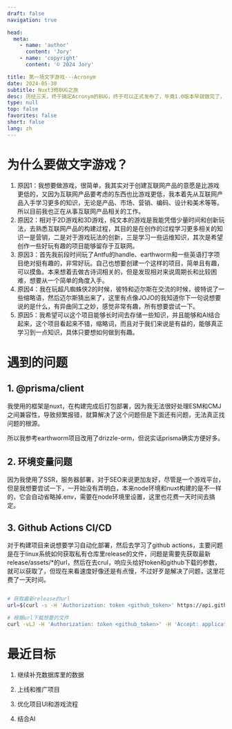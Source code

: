 ```yaml
---
draft: false
navigation: true

head:
  meta:
    - name: 'author'
      content: 'Jory'
    - name: 'copyright'
      content: '© 2024 Jory'

title: 第一场文字游戏---Acronym
date: 2024-05-30
subtitle: Nuxt3修BUG之旅
desc: 历经三天，终于搞定Acronym的BUG，终于可以正式发布了，毕竟1.0版本早就做完了，就是其中关于后端数据库ORM在部署完之后有一大堆的兼容问题，给我碰上了，我本着考了多个开源项目的想法不翻车，但还是熬了几天。早有听闻vite在部署后之前和之后的区别属于是网恋和面基了。
type: null
top: false
favorites: false
short: false
lang: zh
---
```


# 为什么要做文字游戏？

1. 原因1：我想要做游戏，很简单，我其实对于创建互联网产品的意愿是比游戏更低的，又因为互联网产品要考虑的东西也比游戏更低，我本着先从互联网产品入手学习更多的知识，无论是产品、市场、营销、编码、设计和美术等等。所以目前我也正在从事互联网产品相关的工作。
2. 原因2：相对于2D游戏和3D游戏，纯文本的游戏是我能凭借少量时间和创新玩法，去熟悉互联网产品的构建过程，其目的是在创作的过程学习更多相关的知识一是营销，二是对于游戏玩法的创新，三是学习一些运维知识，其次是希望创作一些好玩有趣的项目能够留存于互联网。
3. 原因3：首先我前段时间玩了Antfu的handle、earthworm和一些英语打字项目绝对挺有趣的，非常好玩。自己也想要创建一个这样的项目，简单且有趣，可以摸鱼。本来想着去做古诗词相关的，但是发现相对来说周期长和比较困难，想要从一个简单的角度入手。
4. 原因4：我在玩超凡蜘蛛侠2的时候，彼特和迈尔斯在交流的时候，彼特说了一些缩略语，然后迈尔斯猜出来了，这里有点像JOJO的我知道你下一句说想要说的是什么，有异曲同工之妙，感觉非常有趣，所有想要尝试一下。
5. 原因5：我希望可以这个项目能够长时间去存储一些知识，并且能够和AI结合起来，这个项目看起来不错，缩略词，而且对于我们来说是有益的，能够真正学习到一点知识，具体只要想如何做到有趣。

# 遇到的问题

## 1. @prisma/client

我使用的框架是nuxt，在构建完成后打包部署，因为我无法很好处理ESM和CMJ之间兼容性，导致频繁报错，就算解决了这个问题但是下面还有问题，无法真正找问题的根源。

所以我参考earthworm项目改用了drizzle-orm，但说实话prisma确实方便好多。

## 2. 环境变量问题

因为我使用了SSR，服务器部署，对于SEO来说更加友好，尽管是一个游戏平台，但是我想要尝试一下，一开始没有弄明白，本来node环境和nuxt构建的是不一样的，它会自动省略掉.env，需要在node环境里设置，这里也花费一天时间去搞定。

## 3. Github Actions CI/CD

对于构建项目来说想要学习自动化部署，然后去学习了github actions，主要问题是在于linux系统如何获取私有仓库里release的文件，问题是需要先获取最新release/assets/*的url，然后在去crul，响应头给好token和github下载的参数，就可以获取了，但现在来看速度好像还是有点慢，不过好歹是解决了问题，这里花费了一天时间。

```bash

# 获取最新release的url
url=$(curl -s -H 'Authorization: token <github_token>' https://api.github.com/repos/JoryJoestar/blog-build/releases/latest | jq -r '.assets[0].url')

# 根据url下载想要的文件
curl -vLJ -H 'Authorization: token <github_token>' -H 'Accept: application/octet-stream' "$url" --output release.tgz

```

# 最近目标

1. 继续补充数据库里的数据

2. 上线和推广项目

3. 优化项目UI和游戏流程

4. 结合AI
